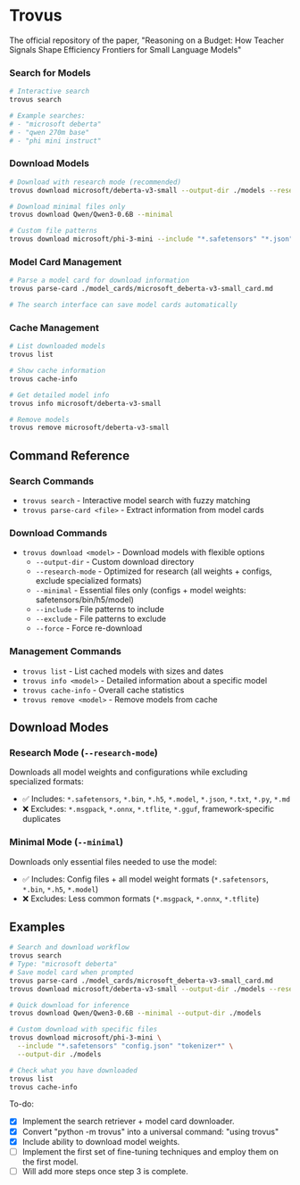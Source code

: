 # Trovus

The official repository of the paper, "Reasoning on a Budget: How Teacher Signals Shape Efficiency Frontiers for Small Language Models"

### Search for Models
```bash
# Interactive search
trovus search

# Example searches:
# - "microsoft deberta"
# - "qwen 270m base"  
# - "phi mini instruct"
```

### Download Models
```bash
# Download with research mode (recommended)
trovus download microsoft/deberta-v3-small --output-dir ./models --research-mode

# Download minimal files only
trovus download Qwen/Qwen3-0.6B --minimal

# Custom file patterns
trovus download microsoft/phi-3-mini --include "*.safetensors" "*.json" --exclude "*.bin"
```

### Model Card Management
```bash
# Parse a model card for download information
trovus parse-card ./model_cards/microsoft_deberta-v3-small_card.md

# The search interface can save model cards automatically
```

### Cache Management
```bash
# List downloaded models
trovus list

# Show cache information
trovus cache-info

# Get detailed model info
trovus info microsoft/deberta-v3-small

# Remove models
trovus remove microsoft/deberta-v3-small
```

## Command Reference

### Search Commands
- `trovus search` - Interactive model search with fuzzy matching
- `trovus parse-card <file>` - Extract information from model cards

### Download Commands  
- `trovus download <model>` - Download models with flexible options
  - `--output-dir` - Custom download directory
  - `--research-mode` - Optimized for research (all weights + configs, exclude specialized formats)
  - `--minimal` - Essential files only (configs + model weights: safetensors/bin/h5/model)
  - `--include` - File patterns to include
  - `--exclude` - File patterns to exclude
  - `--force` - Force re-download

### Management Commands
- `trovus list` - List cached models with sizes and dates
- `trovus info <model>` - Detailed information about a specific model
- `trovus cache-info` - Overall cache statistics
- `trovus remove <model>` - Remove models from cache

## Download Modes

### Research Mode (`--research-mode`)
Downloads all model weights and configurations while excluding specialized formats:
- ✅ Includes: `*.safetensors`, `*.bin`, `*.h5`, `*.model`, `*.json`, `*.txt`, `*.py`, `*.md`
- ❌ Excludes: `*.msgpack`, `*.onnx`, `*.tflite`, `*.gguf`, framework-specific duplicates

### Minimal Mode (`--minimal`)  
Downloads only essential files needed to use the model:
- ✅ Includes: Config files + all model weight formats (`*.safetensors`, `*.bin`, `*.h5`, `*.model`)
- ❌ Excludes: Less common formats (`*.msgpack`, `*.onnx`, `*.tflite`)

## Examples

```bash
# Search and download workflow
trovus search
# Type: "microsoft deberta"
# Save model card when prompted
trovus parse-card ./model_cards/microsoft_deberta-v3-small_card.md
trovus download microsoft/deberta-v3-small --output-dir ./models --research-mode

# Quick download for inference
trovus download Qwen/Qwen3-0.6B --minimal --output-dir ./models

# Custom download with specific files
trovus download microsoft/phi-3-mini \
  --include "*.safetensors" "config.json" "tokenizer*" \
  --output-dir ./models

# Check what you have downloaded
trovus list
trovus cache-info
```

To-do: 
- [X] Implement the search retriever + model card downloader. 
- [X] Convert "python -m trovus" into a universal command: "using trovus" 
- [X] Include ability to download model weights. 
- [ ] Implement the first set of fine-tuning techniques and employ them on the first model. 
- [ ] Will add more steps once step 3 is complete.
